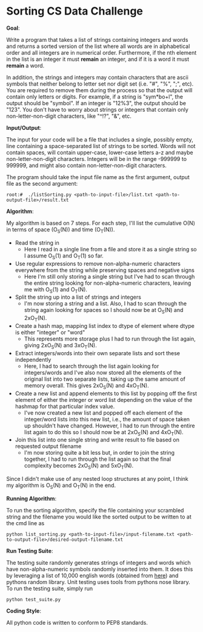 # Sorting CS Data Challenge
**Goal**:

Write a program that takes a list of strings containing integers and words and returns a sorted version of
the list where all words are in alphabetical order and all integers are in numerical order. Furthermore, if
the nth element in the list is an integer it must **remain** an integer, and if it is a word it must **remain** a word.

In addition, the strings and integers may contain characters that are ascii symbols that neither belong to letter set
nor digit set (i.e. "#", "%", ";", etc). You are required to remove them during the process so that the output will
contain only letters or digits. For example, if a string is "sym*bo+l", the output should be "symbol". If an integer
is "12%3", the output should be "123". You don't have to worry about strings or integers that contain only
non-letter-non-digit characters, like "^!?", "&", etc.

**Input/Output**:

The input for your code will be a file that includes a single, possibly empty, line containing a space-separated list of strings to be sorted. Words will not contain spaces, will contain upper-case, lower-case letters a-z and maybe non-letter-non-digit characters. Integers will be in the range -999999 to 999999, and might also contain non-letter-non-digit characters.

The program should take the input file name as the first argument, output file as the second argument:

	root:#  ./listSorting.py <path-to-input-file>/list.txt <path-to-output-file>/result.txt

**Algorithm**:

My algorithm is based on 7 steps. For each step, I'll list the cumulative O(N) in terms of space (O<sub>S</sub>(N)) and time (O<sub>T</sub>(N)).
* Read the string in
    * Here I read in a single line from a file and store it as a single string so I assume O<sub>S</sub>(1) and O<sub>T</sub>(1) so far.
* Use regular expressions to remove non-alpha-numeric characters everywhere from the string while preserving spaces and negative signs
    * Here I'm still only storing a single string but I've had to scan through the entire string looking for non-alpha-numeric characters, leaving me with O<sub>S</sub>(1) and O<sub>T</sub>(N).
* Split the string up into a list of strings and integers
    * I'm now storing a string and a list. Also, I had to scan through the string again looking for spaces so I should now be at O<sub>S</sub>(N) and 2xO<sub>T</sub>(N).
* Create a hash map, mapping list index to dtype of element where dtype is either "integer" or "word"
    * This represents more storage plus I had to run through the list again, giving 2xO<sub>S</sub>(N) and 3xO<sub>T</sub>(N).
* Extract integers/words into their own separate lists and sort these independently
    * Here, I had to search through the list again looking for integers/words and I've also now stored all the elements of the original list into two separate lists, taking up the same amount of memory overall. This gives 2xO<sub>S</sub>(N) and 4xO<sub>T</sub>(N).
* Create a new list and append elements to this list by popping off the first element of either the integer or word list depending on the value of the hashmap for that particular index value.
    * I've now created a new list and popped off each element of the integer/word lists into this new list, i.e., the amount of space taken up shouldn't have changed. However, I had to run through the entire list again to do this so I should now be at 2xO<sub>S</sub>(N) and 4xO<sub>T</sub>(N).
* Join this list into one single string and write result to file based on requested output filename
    * I'm now storing quite a bit less but, in order to join the string together, I had to run through the list again so that the final complexity becomes 2xO<sub>S</sub>(N) and 5xO<sub>T</sub>(N).

Since I didn't make use of any nested loop structures at any point, I think my algorithm is O<sub>S</sub>(N) and O<sub>T</sub>(N) in the end.


**Running Algorithm**:

To run the sorting algorithm, specify the file containing your scrambled string and the filename you would like the sorted output to be written to at the cmd line as

    python list_sorting.py <path-to-input-file>/input-filename.txt <path-to-output-file>/desired-output-filename.txt

**Run Testing Suite**:

The testing suite randomly generates strings of integers and words which have non-alpha-numeric symbols randomly inserted into them. It does this by leveraging a list of 10,000 english words (obtained from [here](https://github.com/first20hours/google-10000-english/blob/master/google-10000-english-no-swears.txt)) and pythons random library. Unit testing uses tools from pythons nose library. To run the testing suite, simply run

    python test_suite.py

**Coding Style**:

All python code is written to conform to PEP8 standards.